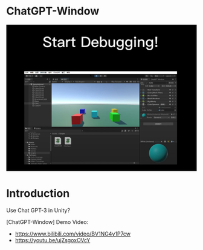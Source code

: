 # ChatGPT-Window
![Screenshoot](./images/main.png)
<br>


# Introduction

Use Chat GPT-3 in Unity? 

[ChatGPT-Window] Demo Video: 

- https://www.bilibili.com/video/BV1NG4y1P7cw
- https://youtu.be/ujZsgoxOVcY


<br>
